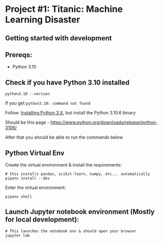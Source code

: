 # Project #1: Titanic: Machine Learning Disaster

## Getting started with development

## Prereqs:
- Python 3.10

## Check if you have Python 3.10 installed
`python3.10 --version`

If you get 
`python3.10: command not found`

Follow: [Installing Python 3.X](https://www.codingforentrepreneurs.com/blog/install-django-on-mac-or-linux/), but install the Python 3.10.6 binary 

Should be this page - https://www.python.org/downloads/release/python-3106/

After that you should be able to run the commands below



## Python Virtual Env
Create the virtual environment & install the requirements:
```
# this installs pandas, scikit-learn, numpy, etc... automatically 
pipenv install --dev

```
Enter the virtual environment:
```
pipenv shell
```


## Launch Jupyter notebook environment (Mostly for local development):
```
# This launches the notebook env & should open your browser
jupyter lab
```